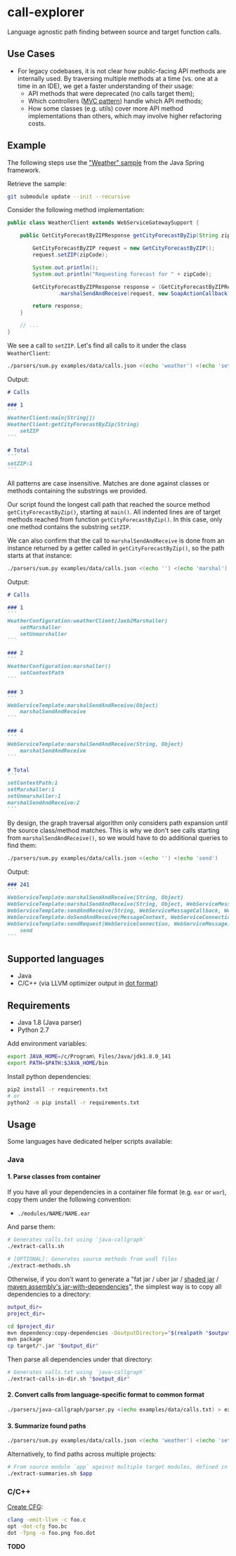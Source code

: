 # call-explorer

Language agnostic path finding between source and target function calls.

## Use Cases

- For legacy codebases, it is not clear how public-facing API methods are internally used. By traversing multiple methods at a time (vs. one at a time in an IDE), we get a faster understanding of their usage:
    - API methods that were deprecated (no calls target them);
    - Which controllers ([MVC pattern](https://en.wikipedia.org/wiki/Model%E2%80%93view%E2%80%93controller)) handle which API methods;
    - How some classes (e.g. utils) cover more API method implementations than others, which may involve higher refactoring costs.

## Example

The following steps use the ["Weather" sample](https://github.com/spring-projects/spring-ws-samples/tree/master/weather) from the Java Spring framework.

Retrieve the sample:

```bash
git submodule update --init --recursive
```

Consider the following method implementation:

```java
public class WeatherClient extends WebServiceGatewaySupport {

	public GetCityForecastByZIPResponse getCityForecastByZip(String zipCode) {

		GetCityForecastByZIP request = new GetCityForecastByZIP();
		request.setZIP(zipCode);

		System.out.println();
		System.out.println("Requesting forecast for " + zipCode);

		GetCityForecastByZIPResponse response = (GetCityForecastByZIPResponse) getWebServiceTemplate()
				.marshalSendAndReceive(request, new SoapActionCallback("http://ws.cdyne.com/WeatherWS/GetCityForecastByZIP"));

		return response;
	}

    // ...
}
```

We see a call to `setZIP`. Let's find all calls to it under the class `WeatherClient`:

```bash
./parsers/sum.py examples/data/calls.json <(echo 'weather') <(echo 'setZIP')
```

Output:

````markdown
# Calls

### 1
```
WeatherClient:main(String[])
WeatherClient:getCityForecastByZip(String)
    setZIP
```

# Total
```
setZIP:1
```
````

All patterns are case insensitive. Matches are done against classes or methods containing the substrings we provided.

Our script found the longest call path that reached the source method `getCityForecastByZip()`, starting at `main()`. All indented lines are of target methods reached from function `getCityForecastByZip()`. In this case, only one method contains the substring `setZIP`.

We can also confirm that the call to `marshalSendAndReceive` is done from an instance returned by a getter called in `getCityForecastByZip()`, so the path starts at that instance:

```bash
./parsers/sum.py examples/data/calls.json <(echo '') <(echo 'marshal')
```

Output:

````markdown
# Calls

### 1
```
WeatherConfiguration:weatherClient(Jaxb2Marshaller)
    setMarshaller
    setUnmarshaller
```

### 2
```
WeatherConfiguration:marshaller()
    setContextPath
```

### 3
```
WebServiceTemplate:marshalSendAndReceive(Object)
    marshalSendAndReceive
```

### 4
```
WebServiceTemplate:marshalSendAndReceive(String, Object)
    marshalSendAndReceive
```

# Total
```
setContextPath:1
setMarshaller:1
setUnmarshaller:1
marshalSendAndReceive:2
```
````

By design, the graph traversal algorithm only considers path expansion until the source class/method matches. This is why we don't see calls starting from `marshalSendAndReceive()`, so we would have to do additional queries to find them:

```bash
./parsers/sum.py examples/data/calls.json <(echo '') <(echo 'send')
```

Output:

````markdown
### 241
```
WebServiceTemplate:marshalSendAndReceive(String, Object)
WebServiceTemplate:marshalSendAndReceive(String, Object, WebServiceMessageCallback)
WebServiceTemplate:sendAndReceive(String, WebServiceMessageCallback, WebServiceMessageExtractor)
WebServiceTemplate:doSendAndReceive(MessageContext, WebServiceConnection, WebServiceMessageCallback, WebServiceMessageExtractor)
WebServiceTemplate:sendRequest(WebServiceConnection, WebServiceMessage)
    send
```
````

## Supported languages

- Java
- C/C++ (via LLVM optimizer output in [dot format](https://en.wikipedia.org/wiki/DOT_(graph_description_language)))

## Requirements

- Java 1.8 (Java parser)
- Python 2.7

Add environment variables:

```bash
export JAVA_HOME=/c/Program\ Files/Java/jdk1.8.0_141
export PATH=$PATH:$JAVA_HOME/bin
```

Install python dependencies:

```bash
pip2 install -r requirements.txt
# or
python2 -m pip install -r requirements.txt
```

## Usage

Some languages have dedicated helper scripts available:

### Java

#### 1. Parse classes from container

If you have all your dependencies in a container file format (e.g. `ear` or `war`), copy them under the following convention:

- `./modules/NAME/NAME.ear`

And parse them:

```bash
# Generates calls.txt using `java-callgraph`
./extract-calls.sh 

# [OPTIONAL]: Generates source methods from wsdl files
./extract-methods.sh 
```

Otherwise, if you don't want to generate a "fat jar / uber jar / [shaded jar](https://maven.apache.org/plugins/maven-shade-plugin/) / [maven assembly's jar-with-dependencies](https://maven.apache.org/plugins/maven-assembly-plugin/descriptor-refs.html)", the simplest way is to copy all dependencies to a directory:

```bash
output_dir=
project_dir=

cd $project_dir
mvn dependency:copy-dependencies -DoutputDirectory="$(realpath "$output_dir")"
mvn package
cp target/*.jar "$output_dir"
```

Then parse all dependencies under that directory:

```bash
# Generates calls.txt using `java-callgraph`
./extract-calls-in-dir.sh "$output_dir"
```

#### 2. Convert calls from language-specific format to common format

```bash
./parsers/java-callgraph/parser.py <(echo examples/data/calls.txt) > examples/data/calls.json
```

#### 3. Summarize found paths

```bash
./parsers/sum.py examples/data/calls.json <(echo 'weather') <(echo 'setZIP')
```

Alternatively, to find paths across multiple projects:

```bash
# From source module `app` against multiple target modules, defined in script
./extract-summaries.sh $app
```

### C/C++

[Create CFG](https://gist.github.com/mudongliang/e911a9528bd61a6083e8692520a924a2):

```bash
clang -emit-llvm -c foo.c
opt -dot-cfg foo.bc
dot -Tpng -o foo.png foo.dot
```

**TODO**
